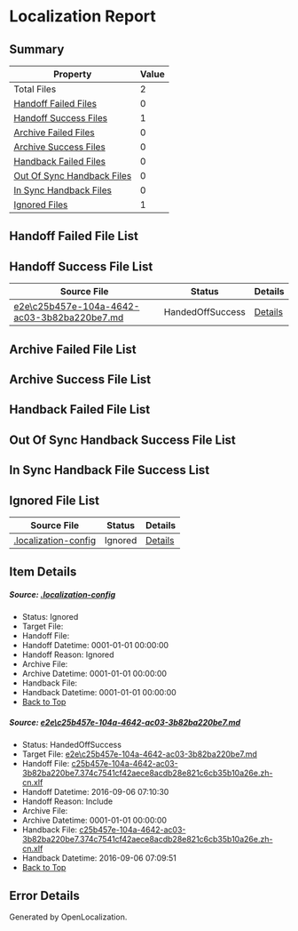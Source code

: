 # <a name='report-top'></a> Localization Report

## Summary
 Property | Value 
 -------- | ----- 
 Total Files | 2
[ Handoff Failed Files ](#handoff-failed-list)| 0
[ Handoff Success Files ](#handoff-success-list)| 1
[ Archive Failed Files ](#archive-failed-list)| 0
[ Archive Success Files ](#archive-success-list)| 0
[ Handback Failed Files ](#handback-failed-list)| 0
[ Out Of Sync Handback Files ](#outofsync-handback-success-list)| 0
[ In Sync Handback Files ](#insync-handback-success-list)| 0
[ Ignored Files ](#ignored-list)| 1

## <a name='handoff-failed-list'></a> Handoff Failed File List

## <a name='handoff-success-list'></a> Handoff Success File List
 Source File | Status | Details 
 ----------- | ------ | ------- 
 [e2e\c25b457e-104a-4642-ac03-3b82ba220be7.md](https://github.com/OpenLocalizationTestOrg/ol-test0/blob/9b2e5fdcafc0a9de1bbb3781205fa7679c1b0a24/e2e/c25b457e-104a-4642-ac03-3b82ba220be7.md) | HandedOffSuccess | [Details](#bb2036e1c47a9e9910ccccf1bc57b1b187e6248a1)

## <a name='archive-failed-list'></a> Archive Failed File List

## <a name='archive-success-list'></a> Archive Success File List

## <a name='handback-failed-list'></a> Handback Failed File List

## <a name='outofsync-handback-success-list'></a> Out Of Sync Handback Success File List

## <a name='insync-handback-success-list'></a> In Sync Handback File Success List

## <a name='ignored-list'></a> Ignored File List
 Source File | Status | Details 
 ----------- | ------ | ------- 
 [.localization-config](https://github.com/OpenLocalizationTestOrg/ol-test0/blob/9b2e5fdcafc0a9de1bbb3781205fa7679c1b0a24/.localization-config) | Ignored | [Details](#3d4f252ac210baf56311d7e97dcc2db10974dbd20)

## Item Details
##### <a name='3d4f252ac210baf56311d7e97dcc2db10974dbd20'></a> Source: [.localization-config](https://github.com/OpenLocalizationTestOrg/ol-test0/blob/9b2e5fdcafc0a9de1bbb3781205fa7679c1b0a24/.localization-config)
* Status: Ignored
* Target File: 
* Handoff File: 
* Handoff Datetime: 0001-01-01 00:00:00
* Handoff Reason: Ignored
* Archive File: 
* Archive Datetime: 0001-01-01 00:00:00
* Handback File: 
* Handback Datetime: 0001-01-01 00:00:00
* [Back to Top](#report-top)

##### <a name='bb2036e1c47a9e9910ccccf1bc57b1b187e6248a1'></a> Source: [e2e\c25b457e-104a-4642-ac03-3b82ba220be7.md](https://github.com/OpenLocalizationTestOrg/ol-test0/blob/9b2e5fdcafc0a9de1bbb3781205fa7679c1b0a24/e2e/c25b457e-104a-4642-ac03-3b82ba220be7.md)
* Status: HandedOffSuccess
* Target File: [e2e\c25b457e-104a-4642-ac03-3b82ba220be7.md](https://github.com/OpenLocalizationTestOrg/ol-test0-zhcn/blob/b7a7a9c7daa9866fb2791046928009cddf1b30ac/e2e/c25b457e-104a-4642-ac03-3b82ba220be7.md)
* Handoff File: [c25b457e-104a-4642-ac03-3b82ba220be7.374c7541cf42aece8acdb28e821c6cb35b10a26e.zh-cn.xlf](https://github.com/OpenLocalizationTestOrg/ol-test0-handoff/blob/00fbca51f3500497d5e392a71af656037fcae63d/ol-handoff/OpenLocalizationTestOrg/ol-test0-zhcn/ci/ht/c25b457e-104a-4642-ac03-3b82ba220be7.374c7541cf42aece8acdb28e821c6cb35b10a26e.zh-cn.xlf)
* Handoff Datetime: 2016-09-06 07:10:30
* Handoff Reason: Include
* Archive File: 
* Archive Datetime: 0001-01-01 00:00:00
* Handback File: [c25b457e-104a-4642-ac03-3b82ba220be7.374c7541cf42aece8acdb28e821c6cb35b10a26e.zh-cn.xlf](https://github.com/OpenLocalizationTestOrg/ol-test0-handback/blob/a68f72624442338c3f4bd9e7e90e27f4317ab1c9/ol-handback/OpenLocalizationTestOrg/ol-test0-zhcn/ci/ht/c25b457e-104a-4642-ac03-3b82ba220be7.374c7541cf42aece8acdb28e821c6cb35b10a26e.zh-cn.xlf)
* Handback Datetime: 2016-09-06 07:09:51
* [Back to Top](#report-top)


## Error Details

Generated by OpenLocalization.
